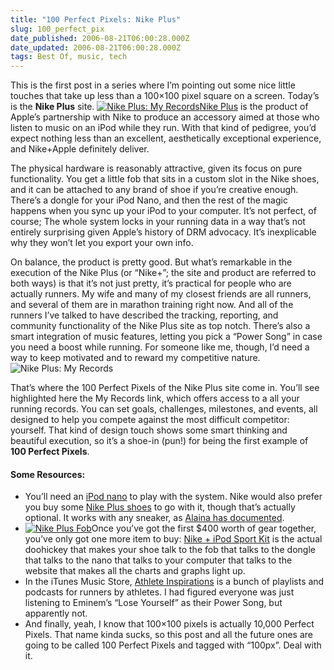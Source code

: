 ```yaml
---
title: "100 Perfect Pixels: Nike Plus"
slug: 100_perfect_pix
date_published: 2006-08-21T06:00:28.000Z
date_updated: 2006-08-21T06:00:28.000Z
tags: Best Of, music, tech
---
```


This is the first post in a series where I’m pointing out some nice little touches that take up less than a 100×100 pixel square on a screen. Today’s is the **Nike Plus** site.
[![Nike Plus: My Records](http://www.dashes.com/anil/images/100pxnikeplus.png)](http://www.amazon.com/exec/obidos/ASIN/B000GAUZFO/2020-20)[Nike Plus](http://www.nike.com/nikeplus/) is the product of Apple’s partnership with Nike to produce an accessory aimed at those who listen to music on an iPod while they run. With that kind of pedigree, you’d expect nothing less than an excellent, aesthetically exceptional experience, and Nike+Apple definitely deliver.

The physical hardware is reasonably attractive, given its focus on pure functionality. You get a little fob that sits in a custom slot in the Nike shoes, and it can be attached to any brand of shoe if you’re creative enough. There’s a dongle for your iPod Nano, and then the rest of the magic happens when you sync up your iPod to your computer. It’s not perfect, of course; The whole system locks in your running data in a way that’s not entirely surprising given Apple’s history of DRM advocacy. It’s inexplicable why they won’t let you export your own info.

On balance, the product is pretty good. But what’s remarkable in the execution of the Nike Plus (or “Nike+”; the site and product are referred to both ways) is that it’s not just pretty, it’s practical for people who are actually runners. My wife and many of my closest friends are all runners, and several of them are in marathon training right now. And all of the runners I’ve talked to have described the tracking, reporting, and community functionality of the Nike Plus site as top notch. There’s also a smart integration of music features, letting you pick a “Power Song” in case you need a boost while running. For someone like me, though, I’d need a way to keep motivated and to reward my competitive nature.
![Nike Plus: My Records](http://www.dashes.com/anil/images/nikeplusshot.jpg)

That’s where the 100 Perfect Pixels of the Nike Plus site come in. You’ll see highlighted here the My Records link, which offers access to a all your running records. You can set goals, challenges, milestones, and events, all designed to help you compete against the most difficult competitor: yourself. That kind of design touch shows some smart thinking and beautiful execution, so it’s a shoe-in (pun!) for being the first example of **100 Perfect Pixels**.

#### Some Resources:

- You’ll need an [iPod nano](http://www.amazon.com/exec/obidos/ASIN/B0007Y79B2/2020-20) to play with the system. Nike would also prefer you buy some [Nike Plus shoes](http://www.nike.com/nikeplus/) to go with it, though that’s actually optional. It works with any sneaker, as [Alaina has documented](http://alaina.vox.com/library/post/60715003jpg.html).
- [![Nike Plus Fob](http://www.dashes.com/anil/images/nikeplusfob.jpg)](http://www.amazon.com/exec/obidos/ASIN/B000GAUZFO/2020-20)Once you’ve got the first $400 worth of gear together, you’ve only got one more item to buy: [Nike + iPod Sport Kit](http://www.amazon.com/exec/obidos/ASIN/B000GAUZFO/2020-20) is the actual doohickey that makes your shoe talk to the fob that talks to the dongle that talks to the nano that talks to your computer that talks to the website that makes all the charts and graphs light up.
- In the iTunes Music Store, [Athlete Inspirations](http://ax.phobos.apple.com.edgesuite.net/WebObjects/MZStore.woa/wa/browserRedirect?url=itms%253A%252F%252Fphobos.apple.com%252FWebObjects%252FMZStore.woa%252Fwa%252FviewCustomPage%253Fname%253DpageNike%2526partnerId%253D30%2526siteID%253D1_9Ueoq1xdg-gB73b_QwH.HHy0QoPI78kg) is a bunch of playlists and podcasts for runners by athletes. I had figured everyone was just listening to Eminem’s “Lose Yourself” as their Power Song, but apparently not.
- And finally, yeah, I know that 100×100 pixels is actually 10,000 Perfect Pixels. That name kinda sucks, so this post and all the future ones are going to be called 100 Perfect Pixels and tagged with “100px”. Deal with it.
